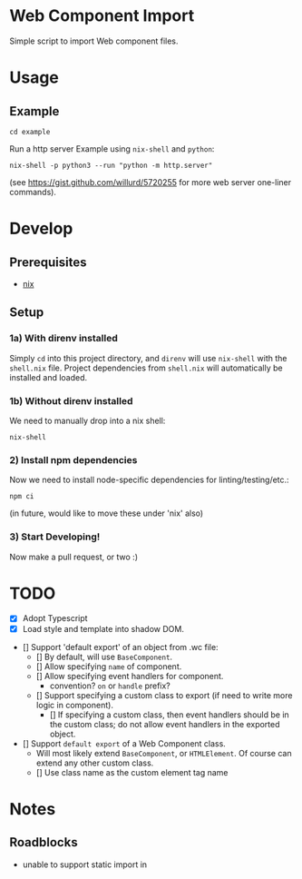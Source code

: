 # Web Component Import

Simple script to import Web component files.

# Usage

## Example

```
cd example
```

Run a http server
Example using `nix-shell` and `python`:

```
nix-shell -p python3 --run "python -m http.server"
```

(see https://gist.github.com/willurd/5720255 for more web server one-liner commands).

# Develop

## Prerequisites

- [nix](https://nixos.org/nix/)

## Setup

### 1a) With direnv installed

Simply `cd` into this project directory, and `direnv` will use `nix-shell` with the `shell.nix` file. Project dependencies from `shell.nix` will automatically be installed and loaded.

### 1b) Without direnv installed

We need to manually drop into a nix shell:

```
nix-shell
```

### 2) Install npm dependencies

Now we need to install node-specific dependencies for linting/testing/etc.:

```
npm ci
```

(in future, would like to move these under 'nix' also)

### 3) Start Developing!

Now make a pull request, or two :)

# TODO

- [x] Adopt Typescript
- [x] Load style and template into shadow DOM.
- [] Support 'default export' of an object from .wc file:
  - [] By default, will use `BaseComponent`.
  - [] Allow specifying `name` of component.
  - [] Allow specifying event handlers for component.
    - convention? `on` or `handle` prefix?
  - [] Support specifying a custom class to export (if need to write more logic in component).
    - [] If specifying a custom class, then event handlers should be in the custom class; do not allow event handlers in the exported object.
- [] Support `default export` of a Web Component class.
  - Will most likely extend `BaseComponent`, or `HTMLElement`. Of course can extend any other custom class.
  - [] Use class name as the custom element tag name

# Notes

## Roadblocks

- unable to support static import in <script> section of a .wc file. Might have to resort to writing a simple compiler? ]
  - Some prior art: Svelte.

## Misc.

Ideally, we should move the node packages into shell.nix in future.
This requires making nix derivations for each of the npm packages.

# Resources

- Credit to [Tomasz Jakut](https://medium.com/@ComandeerPL?source=post_page-----22adeaa0cd17----------------------)'s ["Implementing single file Web Components](https://medium.com/content-uneditable/implementing-single-file-web-components-22adeaa0cd17) article for initial starting point.
- [Unity Component Specification](https://github.com/TheLarkInn/unity-component-specification)
